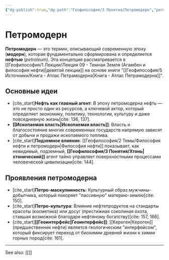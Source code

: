 ```yaml
---
{"dg-publish":true,"dg-path":"Геофилософия/3 Понятия/Петромодерн","permalink":"/geofilosofiya/3-ponyatiya/petromodern/"}
---
```


# Петромодерн

**Петромодерн** — это термин, описывающий современную эпоху (**модерн**), которая фундаментально сформирована и определяется **нефтью** (*petroleum*). Эта концепция рассматривается в [[Геофилософия/1 Лекции/Лекция 09 - Темная Земля (Агамбен и философия нефти)\|девятой лекции]] на основе книги "[[Геофилософия/5 Источники/Книга - Атлас Петрамодерна\|Книга - Атлас Петрамодерна]]".

## Основные идеи
- [cite_start]**Нефть как главный агент**: В эпоху петромодерна нефть — это не просто один из ресурсов, а ключевой актор, который определяет экономику, политику, технологии, культуру и даже повседневную жизнь[cite: 136, 137].
- **[[Ископаемая власть\|Ископаемая власть]]**: Власть и благосостояние многих современных государств напрямую зависят от добычи и продажи ископаемого топлива.
- [cite_start]**Подземное влияние**: [[Геофилософия/2 Темы/Философия нефти и петромодерн\|Философия нефти]] показывает, как невидимый, подземный, **[[Геофилософия/3 Понятия/Хтонь\|хтонический]]** агент тайно управляет поверхностными процессами человеческой цивилизации[cite: 144].

## Проявления петромодерна
- [cite_start]**Петро-маскулинность**: Культурный образ мужчины-добытчика, который покоряет "пассивную" материю-землю[cite: 150].
- [cite_start]**Петро-культура**: Влияние нефтепродуктов на стандарты красоты (косметика) или досуг (престижная соколиная охота, ставшая возможной благодаря нефтяному богатству)[cite: 157, 166].
- [cite_start]**[[Геоинтерфейс\|Геоинтерфейс]]**: [[Кероген\|Кероген]] (предшественник нефти) является геологическим "интерфейсом", который фиксирует переход от биохимии древней жизни к химии горных пород[cite: 161].






---
See also:
[[]]
